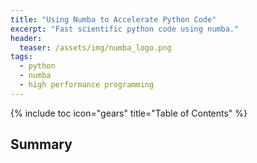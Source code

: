 ```yaml
---
title: "Using Numba to Accelerate Python Code"
excerpt: "Fast scientific python code using numba."
header:
  teaser: /assets/img/numba_logo.png
tags:
  - python
  - numba
  - high performance programming
---
```


{% include toc icon="gears" title="Table of Contents" %}

## Summary

